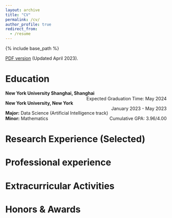```yaml
---
layout: archive
title: "CV"
permalink: /cv/
author_profile: true
redirect_from:
  - /resume
---
```


{% include base_path %}

[PDF version](/files/Bale-Chen-CV-Spring-2023.pdf) (Updated April 2023). 

Education
======
<p style="text-align:left;">
    <strong>New York University Shanghai, Shanghai</strong>
    <span style="float:right;">
        Expected Graduation Time: May 2024
    </span>
</p>
<p style="text-align:left;">
    <strong>New York University, New York</strong>
    <span style="float:right;">
        January 2023 - May 2023
    </span>
</p>
<p style="text-align:left;">
    <strong>Major:</strong> Data Science (Artificial Intelligence track) <strong>Minor:</strong> Mathematics 
    <span style="float:right;">
        Cumulative GPA: 3.96/4.00
    </span>
</p>
		
Research Experience (Selected)
======

Professional experience
======

Extracurricular Activities
======

Honors & Awards
======